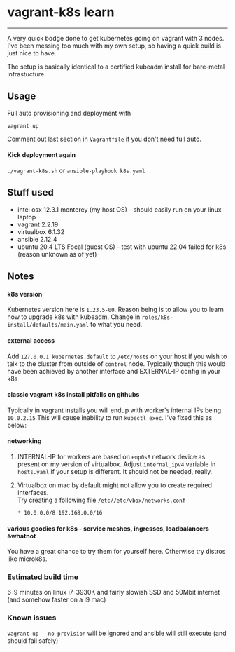 # vagrant-k8s learn
***

A very quick bodge done to get kubernetes going on vagrant with 3 nodes.\
I've been messing too much with my own setup, so having a quick build is just nice to have.

The setup is basically identical to a certified kubeadm install for bare-metal infrastucture.

## Usage
Full auto provisioning and deployment with
```
vagrant up 
```
Comment out last section in `Vagrantfile` if you don't need full auto.

#### Kick deployment again
`./vagrant-k8s.sh` or `ansible-playbook k8s.yaml`


## Stuff used

* intel osx 12.3.1 monterey (my host OS) - should easily run on your linux laptop
* vagrant 2.2.19
* virtualbox 6.1.32
* ansible 2.12.4
* ubuntu 20.4 LTS Focal (guest OS) - test with ubuntu 22.04 failed for k8s (reason unknown as of yet)


## Notes

#### k8s version
Kubernetes version here is `1.23.5-00`. Reason being is to allow you to learn how to upgrade k8s with kubeadm.
Change in `roles/k8s-install/defaults/main.yaml` to what you need.

#### external access
Add `127.0.0.1 kubernetes.default` to `/etc/hosts` on your host if you wish to talk to the cluster from outside of `control` node.
Typically though this would have been achieved by another interface and EXTERNAL-IP config in your k8s

#### classic vagrant k8s install pitfalls on githubs
Typically in vagrant installs you will endup with worker's internal IPs being `10.0.2.15` This will cause inability to run `kubectl exec`. I've fixed this as below:

#### networking
1. INTERNAL-IP for workers are based on `enp0s8` network device as present on my version of virtualbox.
Adjust `internal_ipv4` variable in `hosts.yaml` if your setup is different. It should not be needed, really.

2. Virtualbox on mac by default might not allow you to create required interfaces.\
   Try creating a following file `/etc//etc/vbox/networks.conf`
   ```
   * 10.0.0.0/8 192.168.0.0/16
   ```
#### various goodies for k8s - service meshes, ingresses, loadbalancers &whatnot
You have a great chance to try them for yourself here. Otherwise try distros like microk8s.

### Estimated build time
6-9 minutes on linux i7-3930K and fairly slowish SSD and 50Mbit internet (and somehow faster on a i9 mac)

### Known issues
`vagrant up --no-provision` will be ignored and ansible will still execute (and should fail safely)


